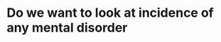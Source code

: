 # Do we want to look at incidence of any mental disorder

<!-- #Work -->

<!-- {BearID:97B4CE0C-E83C-42A4-8D8A-DB95F8D1B6B9-15756-0000130BADB22183} -->
